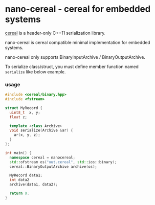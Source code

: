 nano-cereal - cereal for embedded systems
==========================================
[cereal](https://github.com/USCiLab/cereal) is a header-only C++11 serialization library.

nano-cereal is cereal compatible minimal implementation for embedded systems.

nano-cereal only supports BinaryInputArchive / BinaryOutputArchive.

To serialize class/struct, you must define member function named `serialize` like below example.


### usage
```cpp
#include <cereal/binary.hpp>
#include <fstream>

struct MyRecord {
  uint8_t  x, y;
  float z;

  template <class Archive>
  void serialize(Archive &ar) {
    ar(x, y, z);
  }
};

int main() {
  namespace cereal = nanocereal;
  std::ofstream os("out.cereal", std::ios::binary);
  cereal::BinaryOutputArchive archive(os);

  MyRecord data1;
  int data2
  archive(data1, data2);

  return 0;
}
```
